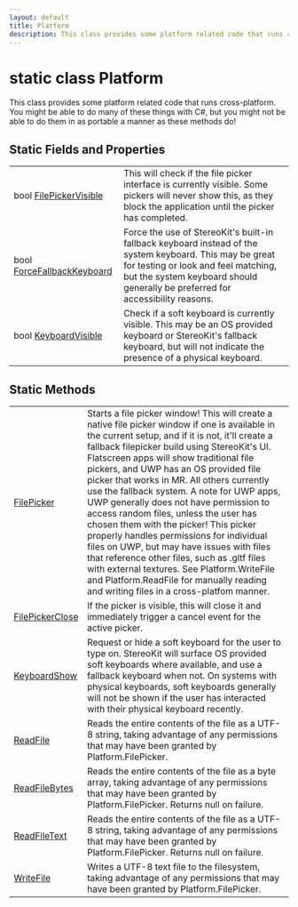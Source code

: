 ```yaml
---
layout: default
title: Platform
description: This class provides some platform related code that runs cross-platform. You might be able to do many of these things with C#, but you might not be able to do them in as portable a manner as these methods do!
---
```

# static class Platform

This class provides some platform related code that runs
cross-platform. You might be able to do many of these things with C#,
but you might not be able to do them in as portable a manner as these
methods do!

## Static Fields and Properties

|  |  |
|--|--|
|bool [FilePickerVisible]({{site.url}}/Pages/StereoKit/Platform/FilePickerVisible.html)|This will check if the file picker interface is currently visible. Some pickers will never show this, as they block the application until the picker has completed.|
|bool [ForceFallbackKeyboard]({{site.url}}/Pages/StereoKit/Platform/ForceFallbackKeyboard.html)|Force the use of StereoKit's built-in fallback keyboard instead of the system keyboard. This may be great for testing or look and feel matching, but the system keyboard should generally be preferred for accessibility reasons.|
|bool [KeyboardVisible]({{site.url}}/Pages/StereoKit/Platform/KeyboardVisible.html)|Check if a soft keyboard is currently visible. This may be an OS provided keyboard or StereoKit's fallback keyboard, but will not indicate the presence of a physical keyboard.|

## Static Methods

|  |  |
|--|--|
|[FilePicker]({{site.url}}/Pages/StereoKit/Platform/FilePicker.html)|Starts a file picker window! This will create a native file picker window if one is available in the current setup, and if it is not, it'll create a fallback filepicker build using StereoKit's UI.  Flatscreen apps will show traditional file pickers, and UWP has an OS provided file picker that works in MR. All others currently use the fallback system.  A note for UWP apps, UWP generally does not have permission to access random files, unless the user has chosen them with the picker! This picker properly handles permissions for individual files on UWP, but may have issues with files that reference other files, such as .gltf files with external textures. See Platform.WriteFile and Platform.ReadFile for manually reading and writing files in a cross-platfom manner.|
|[FilePickerClose]({{site.url}}/Pages/StereoKit/Platform/FilePickerClose.html)|If the picker is visible, this will close it and immediately trigger a cancel event for the active picker.|
|[KeyboardShow]({{site.url}}/Pages/StereoKit/Platform/KeyboardShow.html)|Request or hide a soft keyboard for the user to type on. StereoKit will surface OS provided soft keyboards where available, and use a fallback keyboard when not. On systems with physical keyboards, soft keyboards generally will not be shown if the user has interacted with their physical keyboard recently.|
|[ReadFile]({{site.url}}/Pages/StereoKit/Platform/ReadFile.html)|Reads the entire contents of the file as a UTF-8 string, taking advantage of any permissions that may have been granted by Platform.FilePicker.|
|[ReadFileBytes]({{site.url}}/Pages/StereoKit/Platform/ReadFileBytes.html)|Reads the entire contents of the file as a byte array, taking advantage of any permissions that may have been granted by Platform.FilePicker. Returns null on failure.|
|[ReadFileText]({{site.url}}/Pages/StereoKit/Platform/ReadFileText.html)|Reads the entire contents of the file as a UTF-8 string, taking advantage of any permissions that may have been granted by Platform.FilePicker. Returns null on failure.|
|[WriteFile]({{site.url}}/Pages/StereoKit/Platform/WriteFile.html)|Writes a UTF-8 text file to the filesystem, taking advantage of any permissions that may have been granted by Platform.FilePicker.|
